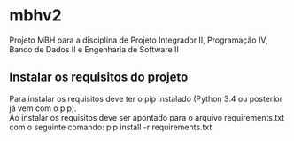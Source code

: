 # mbhv2
Projeto MBH para a disciplina de Projeto Integrador II, Programação IV, Banco de Dados II e Engenharia de Software II

## Instalar os requisitos do projeto
Para instalar os requisitos deve ter o pip instalado (Python 3.4 ou posterior já vem com o pip).</br>
Ao instalar os requisitos deve ser apontado para o arquivo requirements.txt com o seguinte comando:
pip install -r requirements.txt
